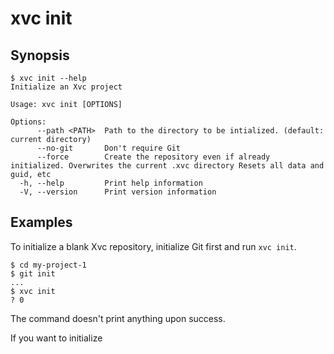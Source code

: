 # xvc init


## Synopsis 

```console
$ xvc init --help
Initialize an Xvc project

Usage: xvc init [OPTIONS]

Options:
      --path <PATH>  Path to the directory to be intialized. (default: current directory)
      --no-git       Don't require Git
      --force        Create the repository even if already initialized. Overwrites the current .xvc directory Resets all data and guid, etc
  -h, --help         Print help information
  -V, --version      Print version information

```

## Examples

To initialize a blank Xvc repository, initialize Git first and run `xvc init`. 

```console
$ cd my-project-1
$ git init
...
$ xvc init
? 0
```

The command doesn't print anything upon success.

If you want to initialize 
